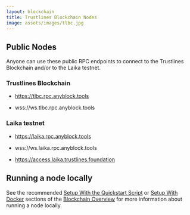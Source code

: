 ```yaml
---
layout: blockchain
title: Trustlines Blockchain Nodes
image: assets/images/tlbc.jpg
---
```


## Public Nodes

Anyone can use these public RPC endpoints to connect to the Trustlines Blockchain and/or to the Laika testnet.

### Trustlines Blockchain

- https://tlbc.rpc.anyblock.tools

- wss://ws.tlbc.rpc.anyblock.tools

### Laika testnet

- https://laika.rpc.anyblock.tools

- wss://ws.laika.rpc.anyblock.tools

- https://access.laika.trustlines.foundation

## Running a node locally

See the recommended [Setup With the Quickstart Script](http://localhost:4000/docs/blockchain/tlbc.html#setup-with-the-quickstart-script) or [Setup With Docker](http://localhost:4000/docs/blockchain/tlbc.html#setup-with-docker) sections of the [Blockchain Overview](http://localhost:4000/docs/blockchain/tlbc.html) for more information about running a node locally.
